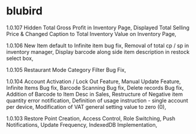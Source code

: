 blubird
=======
1.0.107
Hidden Total Gross Profit in Inventory Page,
Displayed Total Selling Price & Changed Caption to Total Inventory Value on Inventory Page,

1.0.106
New Item default to Infinite item bug fix,
Removal of total cp / sp in inventory manager,
Display barcode along side item description in restock select box,

1.0.105
Restaurant Mode Category Filter Bug Fix,

1.0.104
Account Activation / Lock Out Feature,
Manual Update Feature,
Infinite Items Bug fix,
Barcode Scanning Bug fix,
Delete records Bug fix,
Addition of Barcode to Item Desc in Sales,
Restructure of Negative item quantity error notification,
Definition of usage instruction - single account per device,
Modification of VAT general setting value to zero (0),

1.0.103
Restore Point Creation,
Access Control,
Role Switching,
Push Notifications,
Update Frequency,
IndexedDB Implementation,